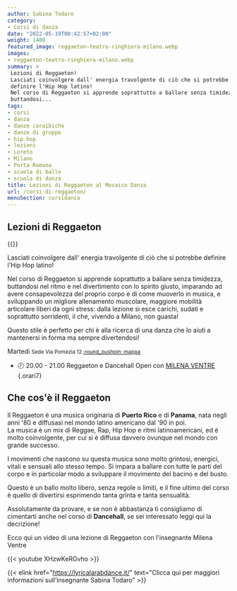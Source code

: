 ```yaml
---
author: Sabina Todaro
category:
- Corsi di danza
date: "2022-05-19T00:42:57+02:00"
weight: 1400
featured_image: reggaeton-teatro-ringhiera-milano.webp
images:
- reggaeton-teatro-ringhiera-milano.webp
summary: >
 Lezioni di Reggaeton!
 Lasciati coinvolgere dall' energia travolgente di ciò che si potrebbe
 definire l'Hip Hop latino!
 Nel corso di Reggaeton si apprende soprattutto a ballare senza timidezza,
 buttandosi...
tags:
- corsi
- danza
- danze caraibiche
- danze di gruppo
- hip hop
- lezioni
- Loreto
- Milano
- Porta Romana
- scuola di ballo
- scuola di danza
title: Lezioni di Reggaeton al Mosaico Danza
url: /corsi-di-reggaeton/
menuSection: corsidanza
---
```

## Lezioni di Reggaeton

<div class="w6 fr pl4">
{{<figureh src="reggaeton-mosaico-danza-milano.webp"
alt="Reggaeton al Mosaico Danza"
caption="Reggaeton al Mosaico Danza" >}}
</div>

Lasciati coinvolgere dall' energia travolgente di ciò che si potrebbe definire l'Hip Hop latino!

Nel corso di Reggaeton si apprende soprattutto a ballare senza timidezza, buttandosi nel ritmo e nel divertimento con lo spirito giusto, imparando ad avere consapevolezza del proprio corpo e di come muoverlo in musica, e sviluppando un migliore allenamento muscolare, maggiore mobilità articolare liberi da ogni stress: dalla lezione si esce carichi, sudati e soprattutto sorridenti, il che, vivendo a Milano, non guasta!

Questo stile è perfetto per chi è alla ricerca di una danza che lo aiuti a mantenersi in forma ma sempre divertendosi!

<p class="giorno">Martedì <small class="silver">Sede Via Pomezia 12 <a href="https://bit.ly/3wnLl8q" target="_blank">:round_pushpin: mappa</a></small></p>

* 🕗 <span>20.00 - 21.00</span> Reggaeton e Dancehall Open con <a href="/milena-ventre/" title="Insegnante di reggaeton Milena Ventre">MILENA VENTRE</a>
{.orari7}

## Che cos'è il Reggaeton

Il Reggaeton è una musica originaria di **Puerto Rico** e di **Panama**, nata negli anni '80 e diffusasi nel mondo latino americano dal '90 in poi.\
La musica è un mix di Reggae, Rap, Hip Hop e ritmi latinoamericani, ed è molto coinvolgente, per cui si è diffusa davvero ovunque nel mondo con grande successo.

I movimenti che nascono su questa musica sono molto grintosi, energici, vitali e sensuali allo stesso tempo. Si impara a ballare con tutte le parti del corpo e in particolar modo a sviluppare il movimento del bacino e del busto.

Questo è un ballo molto libero, senza regole o limiti, e il fine ultimo del corso è quello di divertirsi esprimendo tanta grinta e tanta sensualità.

Assolutamente da provare, e se non è abbastanza ti consigliamo di cimentarti anche nel corso di **Dancehall**, se sei interessato leggi qui la decrizione!

Ecco qui un video di una lezione di Reggaeton con l'insegnante Milena Ventre

<div>
{{< youtube XHzwKeRGvho >}}
</div>

<div class="h2"></div>

{{< elink href="https://lyricalarabdance.it/"
text="Clicca qui per maggiori informazioni sull’insegnante Sabina Todaro" >}}
